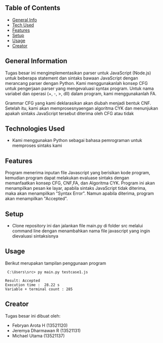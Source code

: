 ## Table of Contents
* [General Info](#general-information)
* [Tech Used](#technologies-used)
* [Features](#features)
* [Setup](#setup)
* [Usage](#usage)
* [Creator](#creator)

## General Information
<p> Tugas besar ini mengimplementasikan parser untuk JavaScript (Node.js) untuk beberapa statement dan sintaks bawaan JavaScript dengan merancang parser dengan Python. Kami menggunakanlah konsep CFG untuk pengerjaan parser yang mengevaluasi syntax program. Untuk nama variabel dan operasi (+, -, >, dll) dalam program, kami menggunakanlah FA.

Grammar CFG yang kami deklarasikan akan diubah menjadi bentuk CNF. Setelah itu, kami akan memprosesnyaengan algoritma CYK dan menunjukan apakah sintaks JavaScript tersebut diterima oleh CFG atau tidak</p>


## Technologies Used
- Kami menggunakan Python sebagai bahasa pemrograman untuk memproses sintaks kami


## Features
<p> Program menerima inputan file Javascript yang berisikan kode program, kemudian program dapat melakukan evaluase sintaks dengan memanfaatkan konsep CFG, CNF,FA, dan Algoritma CYK. Program ini akan menampilkan pesan ke layar, apabila sintaks JavaScript tidak diterima, maka akan menampilkan "Syntax Error". Namun apabila diterima, program akan menampilkan "Accepted".</p>


## Setup
- Clone repository ini dan jalankan file main.py di folder src melalui command line dengan menambahkan nama file javascript yang ingin dievaluasi sintaksisnya


## Usage
Berikut merupakan tampilan penggunaan program 
```
 C:\Users\src> py main.py testcase1.js

Result: Accepted
Execution time :  28.22 s
Variable + terminal count : 285
```

## Creator
Tugas besar ini dibuat oleh:
- Febryan Arota H (13521120)
- Jeremya Dharmawan R (13521131)
- Michael Utama (13521137)
